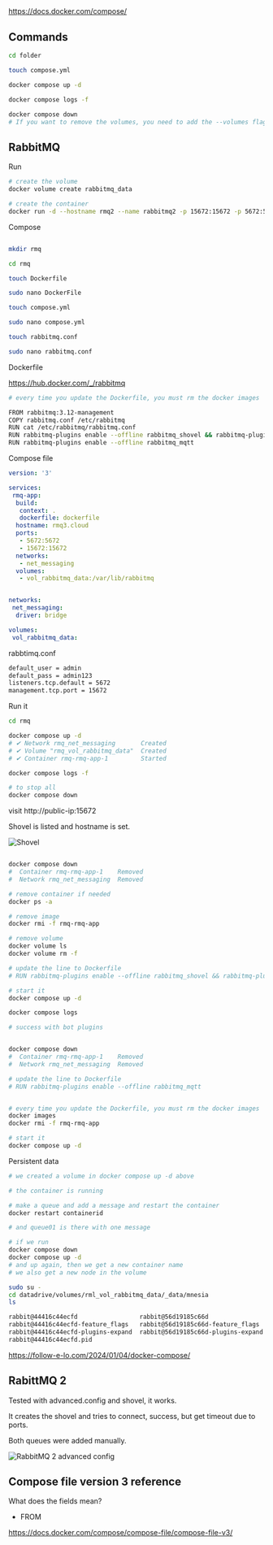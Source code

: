 ##


https://docs.docker.com/compose/

## Commands

```bash
cd folder

touch compose.yml

docker compose up -d

docker compose logs -f

docker compose down
# If you want to remove the volumes, you need to add the --volumes flag.

```

## RabbitMQ

Run

```bash
# create the volume
docker volume create rabbitmq_data

# create the container
docker run -d --hostname rmq2 --name rabbitmq2 -p 15672:15672 -p 5672:5672 --mount type=volume,src=rabbitmq_data,target=/var/lib/rabbitmq rabbitmq:3.12-management
```

Compose

```bash

mkdir rmq

cd rmq

touch Dockerfile

sudo nano DockerFile

touch compose.yml

sudo nano compose.yml

touch rabbitmq.conf

sudo nano rabbitmq.conf

```

Dockerfile

https://hub.docker.com/_/rabbitmq

```bash
# every time you update the Dockerfile, you must rm the docker images

FROM rabbitmq:3.12-management
COPY rabbitmq.conf /etc/rabbitmq
RUN cat /etc/rabbitmq/rabbitmq.conf
RUN rabbitmq-plugins enable --offline rabbitmq_shovel && rabbitmq-plugins enable --offline  rabbitmq_shovel_management
RUN rabbitmq-plugins enable --offline rabbitmq_mqtt

```
Compose file

```yml
version: '3'

services:
 rmq-app:
  build:
   context: .
   dockerfile: dockerfile
  hostname: rmq3.cloud
  ports:
   - 5672:5672
   - 15672:15672
  networks:
   - net_messaging
  volumes:
   - vol_rabbitmq_data:/var/lib/rabbitmq


networks:
 net_messaging:
  driver: bridge

volumes:
 vol_rabbitmq_data:

```
rabbtimq.conf

```bash
default_user = admin
default_pass = admin123
listeners.tcp.default = 5672
management.tcp.port = 15672
```

Run it

```bash
cd rmq

docker compose up -d
# ✔ Network rmq_net_messaging       Created                                                                                                 
# ✔ Volume "rmq_vol_rabbitmq_data"  Created                                                                                                  
# ✔ Container rmq-rmq-app-1         Started 

docker compose logs -f

# to stop all
docker compose down


```

visit http://public-ip:15672

Shovel is listed and hostname is set.

![Shovel ](https://github.com/spawnmarvel/learning-docker/blob/main/images/shovel2.jpg)

```bash

docker compose down
#  Container rmq-rmq-app-1    Removed                                                                                                      
#  Network rmq_net_messaging  Removed

# remove container if needed
docker ps -a

# remove image
docker rmi -f rmq-rmq-app

# remove volume
docker volume ls
docker volume rm -f 

# update the line to Dockerfile
# RUN rabbitmq-plugins enable --offline rabbitmq_shovel && rabbitmq-plugins enable --offline rabbitmq_shovel_management

# start it 
docker compose up -d

docker compose logs

# success with bot plugins


docker compose down
#  Container rmq-rmq-app-1    Removed                                                                                                      
#  Network rmq_net_messaging  Removed

# update the line to Dockerfile
# RUN rabbitmq-plugins enable --offline rabbitmq_mqtt


# every time you update the Dockerfile, you must rm the docker images
docker images
docker rmi -f rmq-rmq-app

# start it
docker compose up -d

```




Persistent data

```bash
# we created a volume in docker compose up -d above

# the container is running

# make a queue and add a message and restart the container
docker restart containerid

# and queue01 is there with one message

# if we run 
docker compose down
docker compose up -d 
# and up again, then we get a new container name
# we also get a new node in the volume

sudo su -
cd datadrive/volumes/rml_vol_rabbitmq_data/_data/mnesia
ls

rabbit@44416c44ecfd                 rabbit@56d19185c66d
rabbit@44416c44ecfd-feature_flags   rabbit@56d19185c66d-feature_flags
rabbit@44416c44ecfd-plugins-expand  rabbit@56d19185c66d-plugins-expand
rabbit@44416c44ecfd.pid


```
https://follow-e-lo.com/2024/01/04/docker-compose/

## RabittMQ 2

Tested with advanced.config and shovel, it works.

It creates the shovel and tries to connect, success, but get timeout due to ports.

Both queues were added manually.

![RabbitMQ 2 advanced config ](https://github.com/spawnmarvel/learning-docker/blob/main/images/rabbitmq_advanced2.jpg)



## Compose file version 3 reference

What does the fields mean?

* FROM


https://docs.docker.com/compose/compose-file/compose-file-v3/

